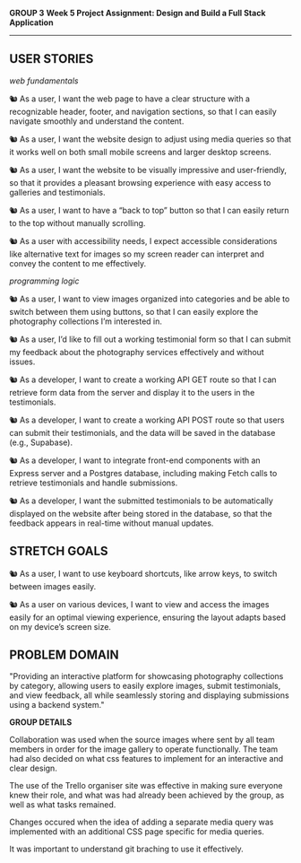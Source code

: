 **GROUP 3**
**Week 5 Project Assignment: Design and Build a Full Stack Application**

---

## **USER STORIES**

_web fundamentals_

🐿️ As a user, I want the web page to have a clear structure with a recognizable header, footer, and navigation sections, so that I can easily navigate smoothly and understand the content.

🐿️ As a user, I want the website design to adjust using media queries so that it works well on both small mobile screens and larger desktop screens.

🐿️ As a user, I want the website to be visually impressive and user-friendly, so that it provides a pleasant browsing experience with easy access to galleries and testimonials.

🐿️ As a user, I want to have a “back to top” button so that I can easily return to the top without manually scrolling.

🐿️ As a user with accessibility needs, I expect accessible considerations like alternative text for images so my screen reader can interpret and convey the content to me effectively.

_programming logic_

🐿️ As a user, I want to view images organized into categories and be able to switch between them using buttons, so that I can easily explore the photography collections I’m interested in.

🐿️ As a user, I’d like to fill out a working testimonial form so that I can submit my feedback about the photography services effectively and without issues.

🐿️ As a developer, I want to create a working API GET route so that I can retrieve form data from the server and display it to the users in the testimonials.

🐿️ As a developer, I want to create a working API POST route so that users can submit their testimonials, and the data will be saved in the database (e.g., Supabase).

🐿️ As a developer, I want to integrate front-end components with an Express server and a Postgres database, including making Fetch calls to retrieve testimonials and handle submissions.

🐿️ As a developer, I want the submitted testimonials to be automatically displayed on the website after being stored in the database, so that the feedback appears in real-time without manual updates.

## **STRETCH GOALS**

🐿️ As a user, I want to use keyboard shortcuts, like arrow keys, to switch between images easily.

🐿️ As a user on various devices, I want to view and access the images easily for an optimal viewing experience, ensuring the layout adapts based on my device’s screen size.

## **PROBLEM DOMAIN**

"Providing an interactive platform for showcasing photography collections by category, allowing users to easily explore images, submit testimonials, and view feedback, all while seamlessly storing and displaying submissions using a backend system."

**GROUP DETAILS**

Collaboration was used when the source images where sent by all team members in order for the image gallery to operate functionally.
The team had also decided on what css features to implement for an interactive and clear design.

The use of the Trello organiser site was effective in making sure everyone knew their role, and what was had already been achieved by the group, as well as what tasks remained.

Changes occured when the idea of adding a separate media query was implemented with an additional CSS page specific for media queries.

It was important to understand git braching to use it effectively.
